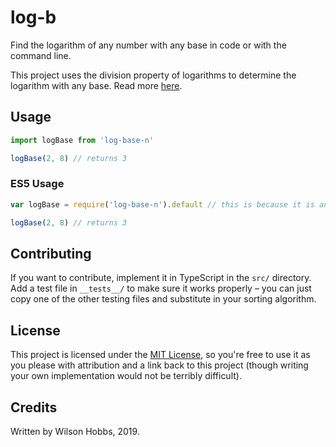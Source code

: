 # log-b

Find the logarithm of any number with any base in code or with the command line.

This project uses the division property of logarithms to determine the logarithm with any base. Read more [here](https://people.richland.edu/james/lecture/m116/logs/properties.html).

## Usage

```typescript
import logBase from 'log-base-n'

logBase(2, 8) // returns 3
```

### ES5 Usage

```javascript
var logBase = require('log-base-n').default // this is because it is an ES6 default export

logBase(2, 8) // returns 3
```

## Contributing

If you want to contribute, implement it in TypeScript in the `src/` directory. Add a test file in `__tests__/` to make sure it works properly – you can just copy one of the other testing files and substitute in your sorting algorithm.

## License

This project is licensed under the [MIT License](./LICENSE), so you're free to use it as you please with attribution and a link back to this project (though writing your own implementation would not be terribly difficult).

## Credits

Written by Wilson Hobbs, 2019.
